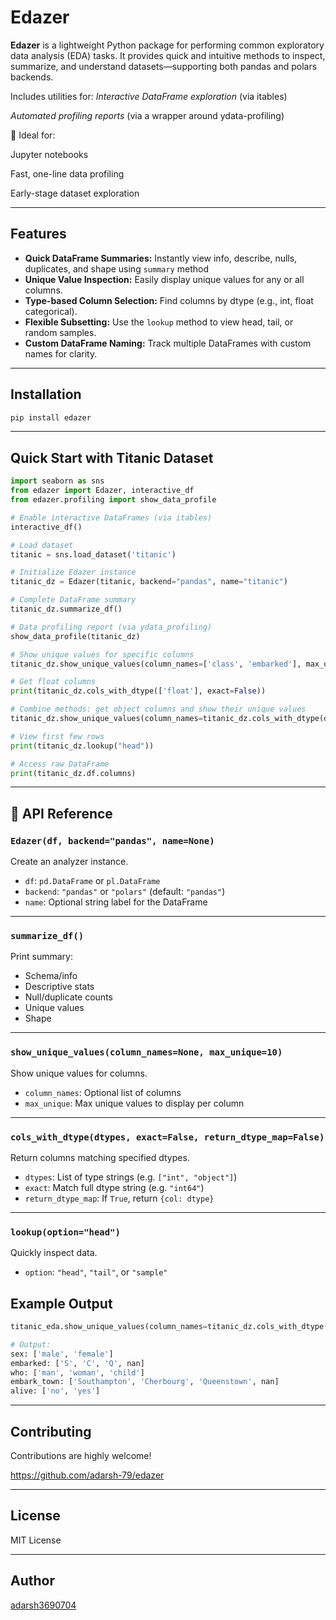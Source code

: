 # Edazer

**Edazer** is a lightweight Python package for performing common exploratory data analysis (EDA) tasks.
It provides quick and intuitive methods to inspect, summarize, and understand datasets—supporting both pandas and polars backends.

Includes utilities for:
*Interactive DataFrame exploration* (via itables)

*Automated profiling reports* (via a wrapper around ydata-profiling)

🚀 Ideal for:

Jupyter notebooks

Fast, one-line data profiling

Early-stage dataset exploration

---

## Features

- **Quick DataFrame Summaries:** Instantly view info, describe, nulls, duplicates, and shape using `summary` method
- **Unique Value Inspection:** Easily display unique values for any or all columns.
- **Type-based Column Selection:** Find columns by dtype (e.g., int, float categorical).
- **Flexible Subsetting:** Use the `lookup` method to view head, tail, or random samples.
- **Custom DataFrame Naming:** Track multiple DataFrames with custom names for clarity.

---

## Installation

```bash
pip install edazer
```

---

## Quick Start with Titanic Dataset

```python
import seaborn as sns
from edazer import Edazer, interactive_df 
from edazer.profiling import show_data_profile

# Enable interactive DataFrames (via itables)
interactive_df()

# Load dataset
titanic = sns.load_dataset('titanic')

# Initialize Edazer instance
titanic_dz = Edazer(titanic, backend="pandas", name="titanic")

# Complete DataFrame summary
titanic_dz.summarize_df()

# Data profiling report (via ydata_profiling)
show_data_profile(titanic_dz)

# Show unique values for specific columns
titanic_dz.show_unique_values(column_names=['class', 'embarked'], max_unique=5)

# Get float columns
print(titanic_dz.cols_with_dtype(['float'], exact=False))

# Combine methods: get object columns and show their unique values
titanic_dz.show_unique_values(column_names=titanic_dz.cols_with_dtype(dtypes=["object"]))

# View first few rows
print(titanic_dz.lookup("head"))

# Access raw DataFrame
print(titanic_dz.df.columns)


```

---

## 📘 API Reference

### `Edazer(df, backend="pandas", name=None)`

Create an analyzer instance.

- `df`: `pd.DataFrame` or `pl.DataFrame`  
- `backend`: `"pandas"` or `"polars"` (default: `"pandas"`)  
- `name`: Optional string label for the DataFrame

---

### `summarize_df()`

Print summary:

- Schema/info
- Descriptive stats
- Null/duplicate counts
- Unique values
- Shape

---

### `show_unique_values(column_names=None, max_unique=10)`

Show unique values for columns.

- `column_names`: Optional list of columns  
- `max_unique`: Max unique values to display per column

---

### `cols_with_dtype(dtypes, exact=False, return_dtype_map=False)`

Return columns matching specified dtypes.

- `dtypes`: List of type strings (e.g. `["int", "object"]`)  
- `exact`: Match full dtype string (e.g. `"int64"`)  
- `return_dtype_map`: If `True`, return `{col: dtype}`

---

### `lookup(option="head")`

Quickly inspect data.

- `option`: `"head"`, `"tail"`, or `"sample"`


## Example Output

```python
titanic_eda.show_unique_values(column_names=titanic_dz.cols_with_dtype(dtypes=["object"]))

# Output:
sex: ['male', 'female']
embarked: ['S', 'C', 'Q', nan]
who: ['man', 'woman', 'child']
embark_town: ['Southampton', 'Cherbourg', 'Queenstown', nan]
alive: ['no', 'yes']
```

---

## Contributing

Contributions are highly welcome! 

https://github.com/adarsh-79/edazer

---

## License

MIT License

---

## Author
[adarsh3690704](https://github.com/adarsh-79)
